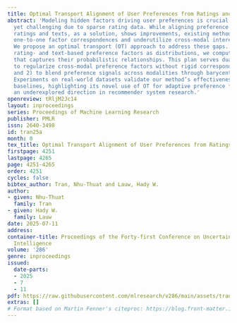 ```yaml
---
title: Optimal Transport Alignment of User Preferences from Ratings and Texts
abstract: 'Modeling hidden factors driving user preferences is crucial for recommendation
  yet challenging due to sparse rating data. While aligning preference factors from
  ratings and texts, as a solution, shows improvements, existing methods impose restrictive
  one-to-one factor correspondences and underutilize cross-modal interest signals.
  We propose an optimal transport (OT) approach to address these gaps. By modeling
  rating- and text-based preference factors as distributions, we compute an OT plan
  that captures their probabilistic relationships. This plan serves dual roles: 1)
  to regularize cross-modal preference factors without rigid correspondence assumptions,
  and 2) to blend preference signals across modalities through barycentric mapping.
  Experiments on real-world datasets validate our method’s effectiveness over competitive
  baselines, highlighting its novel use of OT for adaptive preference factor alignment,
  an underexplored direction in recommender system research.'
openreview: tRljM2Jc14
layout: inproceedings
series: Proceedings of Machine Learning Research
publisher: PMLR
issn: 2640-3498
id: tran25a
month: 0
tex_title: Optimal Transport Alignment of User Preferences from Ratings and Texts
firstpage: 4251
lastpage: 4265
page: 4251-4265
order: 4251
cycles: false
bibtex_author: Tran, Nhu-Thuat and Lauw, Hady W.
author:
- given: Nhu-Thuat
  family: Tran
- given: Hady W.
  family: Lauw
date: 2025-07-11
address:
container-title: Proceedings of the Forty-first Conference on Uncertainty in Artificial
  Intelligence
volume: '286'
genre: inproceedings
issued:
  date-parts:
  - 2025
  - 7
  - 11
pdf: https://raw.githubusercontent.com/mlresearch/v286/main/assets/tran25a/tran25a.pdf
extras: []
# Format based on Martin Fenner's citeproc: https://blog.front-matter.io/posts/citeproc-yaml-for-bibliographies/
---
```

